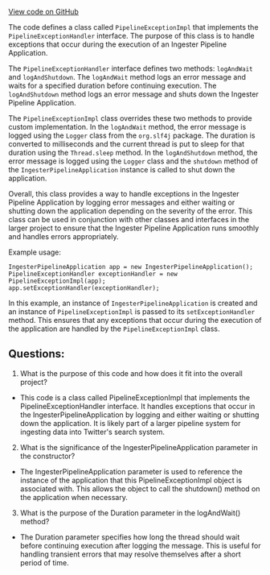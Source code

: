 [View code on GitHub](https://github.com/misbahsy/the-algorithm/src/java/com/twitter/search/ingester/pipeline/app/PipelineExceptionImpl.java)

The code defines a class called `PipelineExceptionImpl` that implements the `PipelineExceptionHandler` interface. The purpose of this class is to handle exceptions that occur during the execution of an Ingester Pipeline Application. 

The `PipelineExceptionHandler` interface defines two methods: `logAndWait` and `logAndShutdown`. The `logAndWait` method logs an error message and waits for a specified duration before continuing execution. The `logAndShutdown` method logs an error message and shuts down the Ingester Pipeline Application.

The `PipelineExceptionImpl` class overrides these two methods to provide custom implementation. In the `logAndWait` method, the error message is logged using the `Logger` class from the `org.slf4j` package. The duration is converted to milliseconds and the current thread is put to sleep for that duration using the `Thread.sleep` method. In the `logAndShutdown` method, the error message is logged using the `Logger` class and the `shutdown` method of the `IngesterPipelineApplication` instance is called to shut down the application.

Overall, this class provides a way to handle exceptions in the Ingester Pipeline Application by logging error messages and either waiting or shutting down the application depending on the severity of the error. This class can be used in conjunction with other classes and interfaces in the larger project to ensure that the Ingester Pipeline Application runs smoothly and handles errors appropriately. 

Example usage:

```
IngesterPipelineApplication app = new IngesterPipelineApplication();
PipelineExceptionHandler exceptionHandler = new PipelineExceptionImpl(app);
app.setExceptionHandler(exceptionHandler);
``` 

In this example, an instance of `IngesterPipelineApplication` is created and an instance of `PipelineExceptionImpl` is passed to its `setExceptionHandler` method. This ensures that any exceptions that occur during the execution of the application are handled by the `PipelineExceptionImpl` class.
## Questions: 
 1. What is the purpose of this code and how does it fit into the overall project?
- This code is a class called PipelineExceptionImpl that implements the PipelineExceptionHandler interface. It handles exceptions that occur in the IngesterPipelineApplication by logging and either waiting or shutting down the application. It is likely part of a larger pipeline system for ingesting data into Twitter's search system.

2. What is the significance of the IngesterPipelineApplication parameter in the constructor?
- The IngesterPipelineApplication parameter is used to reference the instance of the application that this PipelineExceptionImpl object is associated with. This allows the object to call the shutdown() method on the application when necessary.

3. What is the purpose of the Duration parameter in the logAndWait() method?
- The Duration parameter specifies how long the thread should wait before continuing execution after logging the message. This is useful for handling transient errors that may resolve themselves after a short period of time.